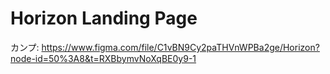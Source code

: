 # Horizon Landing Page
カンプ: https://www.figma.com/file/C1vBN9Cy2paTHVnWPBa2ge/Horizon?node-id=50%3A8&t=RXBbymvNoXqBE0y9-1